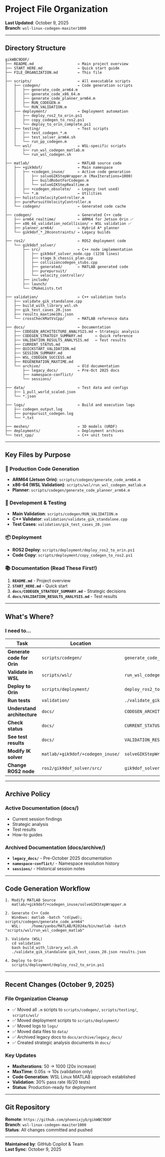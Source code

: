 # Project File Organization

**Last Updated**: October 9, 2025  
**Branch**: `wsl-linux-codegen-maxiter1000`

---

## Directory Structure

```
gikWBC9DOF/
├── README.md                    ← Main project overview
├── START_HERE.md                ← Quick start guide
├── FILE_ORGANIZATION.md         ← This file
│
├── scripts/                     ← All executable scripts
│   ├── codegen/                 ← Code generation scripts
│   │   ├── generate_code_arm64.m
│   │   ├── generate_code_x86_64.m
│   │   ├── generate_code_planner_arm64.m
│   │   ├── RUN_CODEGEN.m
│   │   └── RUN_VALIDATION.m
│   ├── deployment/              ← Deployment automation
│   │   ├── deploy_ros2_to_orin.ps1
│   │   ├── copy_codegen_to_ros2.ps1
│   │   └── deploy_to_orin_complete.ps1
│   ├── testing/                 ← Test scripts
│   │   ├── test_codegen_*.m
│   │   ├── test_solver_arm64.sh
│   │   └── run_pp_codegen.m
│   └── wsl/                     ← WSL-specific scripts
│       ├── run_wsl_codegen_matlab.m
│       └── run_wsl_codegen.sh
│
├── matlab/                      ← MATLAB source code
│   ├── +gik9dof/                ← Main namespace
│   │   ├── +codegen_inuse/      ← Active code generation
│   │   │   ├── solveGIKStepWrapper.m (MaxIterations=1000)
│   │   │   ├── buildRobotForCodegen.m
│   │   │   └── solveGIKStepRealtime.m
│   │   ├── +codegen_obsolete/   ← Legacy (not used)
│   │   └── *.m                  ← Utilities
│   ├── holisticVelocityController.m
│   ├── purePursuitVelocityController.m
│   └── codegen/                 ← Generated code cache
│
├── codegen/                     ← Generated C++ code
│   ├── arm64_realtime/          ← ARM64 for Jetson Orin ✅
│   ├── x86_64_validation_noCollision/ ← WSL validation ✅
│   ├── planner_arm64/           ← Hybrid A* planner
│   └── gik9dof_*_20constraints/ ← Legacy builds
│
├── ros2/                        ← ROS2 deployment code
│   └── gik9dof_solver/
│       ├── src/                 ← C++ node implementation
│       │   ├── gik9dof_solver_node.cpp (1238 lines)
│       │   ├── stage_b_chassis_plan.cpp
│       │   ├── collisioncodegen_stubs.cpp
│       │   ├── generated/       ← MATLAB generated code
│       │   ├── purepursuit/
│       │   └── velocity_controller/
│       ├── include/
│       ├── launch/
│       └── CMakeLists.txt
│
├── validation/                  ← C++ validation tools
│   ├── validate_gik_standalone.cpp
│   ├── build_with_library_wsl.sh
│   ├── gik_test_cases_20.json
│   ├── results_maxtime10s.json
│   └── crossCheckMatVsCpp/      ← MATLAB reference data
│
├── docs/                        ← Documentation
│   ├── CODEGEN_ARCHITECTURE_ANALYSIS.md ← Strategic analysis
│   ├── CODEGEN_STRATEGY_SUMMARY.md      ← Quick reference
│   ├── VALIDATION_RESULTS_ANALYSIS.md   ← Test results
│   ├── CURRENT_STATUS.md
│   ├── QUICKSTART_VALIDATION.md
│   ├── SESSION_SUMMARY.md
│   ├── WSL_CODEGEN_SUCCESS.md
│   ├── REGENERATION_MAXTIME.md
│   └── archive/                 ← Old documentation
│       ├── legacy_docs/         ← Pre-Oct 2025 docs
│       ├── namespace-conflict/
│       └── sessions/
│
├── data/                        ← Test data and configs
│   ├── 1_pull_world_scaled.json
│   └── *.json
│
├── logs/                        ← Build and execution logs
│   ├── codegen_output.log
│   ├── purepursuit_codegen.log
│   └── *.txt
│
├── meshes/                      ← 3D models (URDF)
├── deployments/                 ← Deployment archives
└── test_cpp/                    ← C++ unit tests

```

---

## Key Files by Purpose

### 🚀 Production Code Generation
- **ARM64 (Jetson Orin)**: `scripts/codegen/generate_code_arm64.m`
- **x86-64 (WSL Validation)**: `scripts/wsl/run_wsl_codegen_matlab.m`
- **Planner**: `scripts/codegen/generate_code_planner_arm64.m`

### 🔧 Development & Testing
- **Main Validation**: `scripts/codegen/RUN_VALIDATION.m`
- **C++ Validator**: `validation/validate_gik_standalone.cpp`
- **Test Cases**: `validation/gik_test_cases_20.json`

### 📦 Deployment
- **ROS2 Deploy**: `scripts/deployment/deploy_ros2_to_orin.ps1`
- **Code Copy**: `scripts/deployment/copy_codegen_to_ros2.ps1`

### 📚 Documentation (Read These First!)
1. **`README.md`** - Project overview
2. **`START_HERE.md`** - Quick start
3. **`docs/CODEGEN_STRATEGY_SUMMARY.md`** - Strategic decisions
4. **`docs/VALIDATION_RESULTS_ANALYSIS.md`** - Test results

---

## What's Where?

### I need to...

| Task | Location | File |
|------|----------|------|
| **Generate code for Orin** | `scripts/codegen/` | `generate_code_arm64.m` |
| **Validate in WSL** | `scripts/wsl/` | `run_wsl_codegen_matlab.m` |
| **Deploy to Orin** | `scripts/deployment/` | `deploy_ros2_to_orin.ps1` |
| **Run tests** | `validation/` | `./validate_gik_standalone` |
| **Understand architecture** | `docs/` | `CODEGEN_ARCHITECTURE_ANALYSIS.md` |
| **Check status** | `docs/` | `CURRENT_STATUS.md` |
| **See test results** | `docs/` | `VALIDATION_RESULTS_ANALYSIS.md` |
| **Modify IK solver** | `matlab/+gik9dof/+codegen_inuse/` | `solveGIKStepWrapper.m` |
| **Change ROS2 node** | `ros2/gik9dof_solver/src/` | `gik9dof_solver_node.cpp` |

---

## Archive Policy

### Active Documentation (docs/)
- Current session findings
- Strategic analysis
- Test results
- How-to guides

### Archived Documentation (docs/archive/)
- **`legacy_docs/`** - Pre-October 2025 documentation
- **`namespace-conflict/`** - Namespace resolution history
- **`sessions/`** - Historical session notes

---

## Code Generation Workflow

```
1. Modify MATLAB Source
   matlab/+gik9dof/+codegen_inuse/solveGIKStepWrapper.m

2. Generate C++ Code
   Windows: matlab -batch "cd(pwd); scripts/codegen/generate_code_arm64"
   WSL:     /home/yanbo/MATLAB/R2024a/bin/matlab -batch "scripts/wsl/run_wsl_codegen_matlab"

3. Validate (WSL)
   cd validation
   bash build_with_library_wsl.sh
   ./validate_gik_standalone gik_test_cases_20.json results.json

4. Deploy to Orin
   scripts/deployment/deploy_ros2_to_orin.ps1
```

---

## Recent Changes (October 9, 2025)

### File Organization Cleanup
- ✅ Moved all `.m` scripts to `scripts/codegen/`, `scripts/testing/`, `scripts/wsl/`
- ✅ Moved deployment scripts to `scripts/deployment/`
- ✅ Moved logs to `logs/`
- ✅ Moved data files to `data/`
- ✅ Archived legacy docs to `docs/archive/legacy_docs/`
- ✅ Created strategic analysis documents in `docs/`

### Key Updates
- **MaxIterations**: 50 → 1000 (20x increase)
- **MaxTime**: 0.05s → 10s (validation only)
- **Code Generation**: WSL Linux MATLAB approach established
- **Validation**: 30% pass rate (6/20 tests)
- **Status**: Production-ready for deployment

---

## Git Repository

**Remote**: `https://github.com/phoenixjyb/gikWBC9DOF`  
**Branch**: `wsl-linux-codegen-maxiter1000`  
**Status**: All changes committed and pushed

---

**Maintained by**: GitHub Copilot & Team  
**Last Sync**: October 9, 2025
